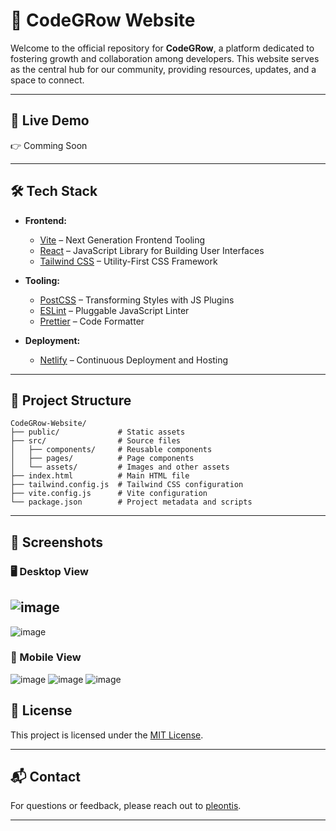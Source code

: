 # 🌱 CodeGRow Website

Welcome to the official repository for **CodeGRow**, a platform dedicated to fostering growth and collaboration among developers. This website serves as the central hub for our community, providing resources, updates, and a space to connect.

---

## 🚀 Live Demo

👉 Comming Soon

---

## 🛠️ Tech Stack

* **Frontend:**

  * [Vite](https://vitejs.dev/) – Next Generation Frontend Tooling
  * [React](https://reactjs.org/) – JavaScript Library for Building User Interfaces
  * [Tailwind CSS](https://tailwindcss.com/) – Utility-First CSS Framework

* **Tooling:**

  * [PostCSS](https://postcss.org/) – Transforming Styles with JS Plugins
  * [ESLint](https://eslint.org/) – Pluggable JavaScript Linter
  * [Prettier](https://prettier.io/) – Code Formatter

* **Deployment:**

  * [Netlify](https://www.netlify.com/) – Continuous Deployment and Hosting

---

## 📁 Project Structure

```
CodeGRow-Website/
├── public/             # Static assets
├── src/                # Source files
│   ├── components/     # Reusable components
│   ├── pages/          # Page components
│   └── assets/         # Images and other assets
├── index.html          # Main HTML file
├── tailwind.config.js  # Tailwind CSS configuration
├── vite.config.js      # Vite configuration
└── package.json        # Project metadata and scripts
```

---

## 📸 Screenshots

### 🖥️ Desktop View
![image](https://github.com/user-attachments/assets/bf72c3e2-9d39-4224-84ad-d5f0fa4fd48b)
---
![image](https://github.com/user-attachments/assets/3d0bae73-04b6-4c7f-9022-7b23e20a369d)

### 📱 Mobile View
![image](https://github.com/user-attachments/assets/368e9532-d407-4f41-9aa2-6fd90e9c6056)
![image](https://github.com/user-attachments/assets/39e7f8da-f1a2-479b-98a0-67c7017a439d)
![image](https://github.com/user-attachments/assets/220eb94c-0302-41b1-a5f4-bbd19a383dbf)

## 📄 License

This project is licensed under the [MIT License](LICENSE).

---

## 📬 Contact

For questions or feedback, please reach out to [pleontis](https://github.com/pleontis).

---
